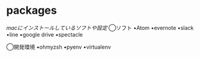 # packages
*macにインストールしているソフトや設定*
◯ソフト
•Atom
•evernote
•slack
•line
•google drive
•spectacle

◯開発環境
•ohmyzsh
•pyenv
•virtualenv
